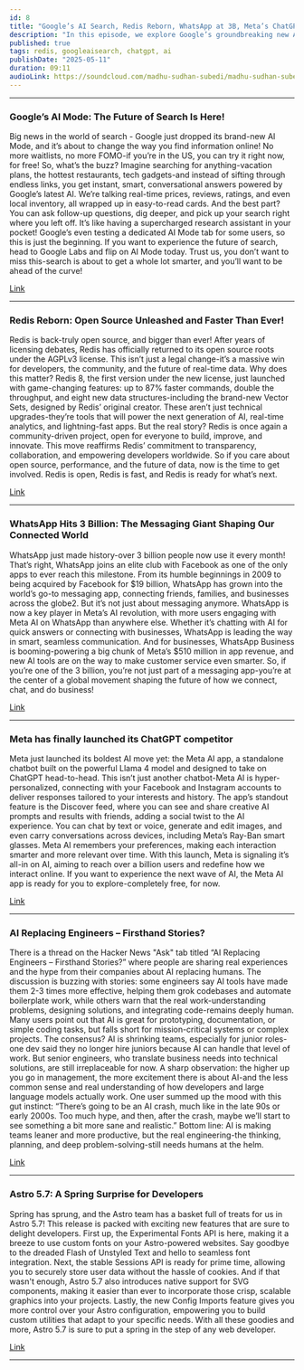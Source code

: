```yaml
---
id: 8
title: "Google’s AI Search, Redis Reborn, WhatsApp at 3B, Meta’s ChatGPT Rival, Astro 5.7 & More!"
description: "In this episode, we explore Google’s groundbreaking new AI Mode, a revolutionary upgrade to search that delivers instant, conversational answers instead of endless links. Powered by Google’s latest Gemini AI, AI Mode gives you real-time prices, reviews, ratings, and local inventory in easy-to-read cards, and lets you ask follow-up questions or pick up your search right where you left off. We break down how this feature is changing the way we plan, shop, and learn online, what it means for the future of search, and how you can try it for free right now-don’t miss your chance to experience the next era of finding information!"
published: true
tags: redis, googleaisearch, chatgpt, ai
publishDate: "2025-05-11"
duration: 09:11
audioLink: https://soundcloud.com/madhu-sudhan-subedi/madhu-sudhan-subedi-tech-weekly-eighth-episode
---
```


---

### **Google’s AI Mode: The Future of Search Is Here!**

Big news in the world of search - Google just dropped its brand-new AI Mode, and it’s about to change the way you find information online! No more waitlists, no more FOMO-if you’re in the US, you can try it right now, for free!
So, what’s the buzz? Imagine searching for anything-vacation plans, the hottest restaurants, tech gadgets-and instead of sifting through endless links, you get instant, smart, conversational answers powered by Google’s latest AI. We’re talking real-time prices, reviews, ratings, and even local inventory, all wrapped up in easy-to-read cards. And the best part? You can ask follow-up questions, dig deeper, and pick up your search right where you left off. It’s like having a supercharged research assistant in your pocket!
Google’s even testing a dedicated AI Mode tab for some users, so this is just the beginning. If you want to experience the future of search, head to Google Labs and flip on AI Mode today. Trust us, you don’t want to miss this-search is about to get a whole lot smarter, and you’ll want to be ahead of the curve!

[Link](https://www.zdnet.com/article/googles-ai-mode-may-be-the-upgrade-search-desperately-needs-how-to-try-it-for-free/)

---

### **Redis Reborn: Open Source Unleashed and Faster Than Ever!**

Redis is back-truly open source, and bigger than ever! After years of licensing debates, Redis has officially returned to its open source roots under the AGPLv3 license. This isn’t just a legal change-it’s a massive win for developers, the community, and the future of real-time data.
Why does this matter? Redis 8, the first version under the new license, just launched with game-changing features: up to 87% faster commands, double the throughput, and eight new data structures-including the brand-new Vector Sets, designed by Redis’ original creator. These aren’t just technical upgrades-they’re tools that will power the next generation of AI, real-time analytics, and lightning-fast apps.
But the real story? Redis is once again a community-driven project, open for everyone to build, improve, and innovate. This move reaffirms Redis’ commitment to transparency, collaboration, and empowering developers worldwide.
So if you care about open source, performance, and the future of data, now is the time to get involved. Redis is open, Redis is fast, and Redis is ready for what’s next.

[Link](https://antirez.com/news/151)

---

### **WhatsApp Hits 3 Billion: The Messaging Giant Shaping Our Connected World**

WhatsApp just made history-over 3 billion people now use it every month! That’s right, WhatsApp joins an elite club with Facebook as one of the only apps to ever reach this milestone. From its humble beginnings in 2009 to being acquired by Facebook for $19 billion, WhatsApp has grown into the world’s go-to messaging app, connecting friends, families, and businesses across the globe2.
But it’s not just about messaging anymore. WhatsApp is now a key player in Meta’s AI revolution, with more users engaging with Meta AI on WhatsApp than anywhere else. Whether it’s chatting with AI for quick answers or connecting with businesses, WhatsApp is leading the way in smart, seamless communication.
And for businesses, WhatsApp Business is booming-powering a big chunk of Meta’s $510 million in app revenue, and new AI tools are on the way to make customer service even smarter.
So, if you’re one of the 3 billion, you’re not just part of a messaging app-you’re at the center of a global movement shaping the future of how we connect, chat, and do business!

[Link](https://techcrunch.com/2025/05/01/whatsapp-now-has-more-than-3-billion-users/)

---

### **Meta has finally launched its ChatGPT competitor**

Meta just launched its boldest AI move yet: the Meta AI app, a standalone chatbot built on the powerful Llama 4 model and designed to take on ChatGPT head-to-head. This isn’t just another chatbot-Meta AI is hyper-personalized, connecting with your Facebook and Instagram accounts to deliver responses tailored to your interests and history.
The app’s standout feature is the Discover feed, where you can see and share creative AI prompts and results with friends, adding a social twist to the AI experience. You can chat by text or voice, generate and edit images, and even carry conversations across devices, including Meta’s Ray-Ban smart glasses.
Meta AI remembers your preferences, making each interaction smarter and more relevant over time. With this launch, Meta is signaling it’s all-in on AI, aiming to reach over a billion users and redefine how we interact online. If you want to experience the next wave of AI, the Meta AI app is ready for you to explore-completely free, for now.

[Link](https://mashable.com/article/meta-launches-its-ai-companion-app)

---

### **AI Replacing Engineers – Firsthand Stories?**

There is a thread on the Hacker News "Ask" tab titled “AI Replacing Engineers – Firsthand Stories?” where people are sharing real experiences and the hype from their companies about AI replacing humans. The discussion is buzzing with stories: some engineers say AI tools have made them 2-3 times more effective, helping them grok codebases and automate boilerplate work, while others warn that the real work-understanding problems, designing solutions, and integrating code-remains deeply human.
Many users point out that AI is great for prototyping, documentation, or simple coding tasks, but falls short for mission-critical systems or complex projects. The consensus? AI is shrinking teams, especially for junior roles-one dev said they no longer hire juniors because AI can handle that level of work. But senior engineers, who translate business needs into technical solutions, are still irreplaceable for now.
A sharp observation: the higher up you go in management, the more excitement there is about AI-and the less common sense and real understanding of how developers and large language models actually work. One user summed up the mood with this gut instinct: “There’s going to be an AI crash, much like in the late 90s or early 2000s. Too much hype, and then, after the crash, maybe we’ll start to see something a bit more sane and realistic.”
Bottom line: AI is making teams leaner and more productive, but the real engineering-the thinking, planning, and deep problem-solving-still needs humans at the helm.

[Link](https://news.ycombinator.com/item?id=43831122)

---

### **Astro 5.7: A Spring Surprise for Developers**

Spring has sprung, and the Astro team has a basket full of treats for us in Astro 5.7! This release is packed with exciting new features that are sure to delight developers.
First up, the Experimental Fonts API is here, making it a breeze to use custom fonts on your Astro-powered websites. Say goodbye to the dreaded Flash of Unstyled Text and hello to seamless font integration. Next, the stable Sessions API is ready for prime time, allowing you to securely store user data without the hassle of cookies. And if that wasn't enough, Astro 5.7 also introduces native support for SVG components, making it easier than ever to incorporate those crisp, scalable graphics into your projects. Lastly, the new Config Imports feature gives you more control over your Astro configuration, empowering you to build custom utilities that adapt to your specific needs. With all these goodies and more, Astro 5.7 is sure to put a spring in the step of any web developer.

[Link](http://astro.build/blog/astro-570/?ref=dailydev)

---

